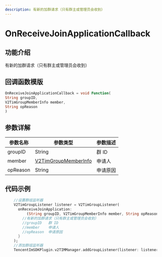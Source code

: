 ```yaml
---
description: 有新的加群请求（只有群主或管理员会收到）
---
```


# OnReceiveJoinApplicationCallback

## 功能介绍

有新的加群请求（只有群主或管理员会收到）

## 回调函数模版

```dart
OnReceiveJoinApplicationCallback = void Function(
String groupID,
V2TimGroupMemberInfo member,
String opReason
)
```

## 参数详解

| 参数名称     | 参数类型                                                                   | 参数描述 |
| -------- | ---------------------------------------------------------------------- | ---- |
| groupID  | String                                                                 | 群 ID |
| member   | [V2TimGroupMemberInfo](../keyClass/group/v2timgroupmemberinfo.md) | 申请人  |
| opReason | String                                                                 | 申请原因 |

## 代码示例

```dart
    //设置群组监听器
    V2TimGroupListener listener = V2TimGroupListener(
      onReceiveJoinApplication:
          (String groupID, V2TimGroupMemberInfo member, String opReason) async {
        //有新的加群请求（只有群主或管理员会收到）
        //groupID	群 ID
        //member	申请人
        //opReason	申请原因
      }
    );
    //添加群组监听器
    TencentImSDKPlugin.v2TIMManager.addGroupListener(listener: listener);
```

